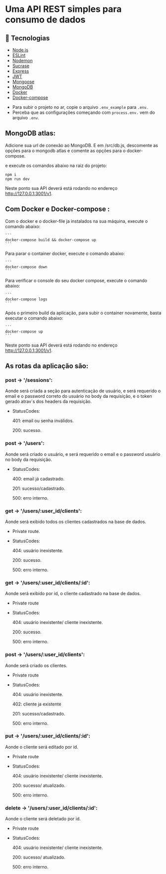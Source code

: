 # Uma API REST simples para consumo de dados


## 📝 Tecnologias

- [Node.js](https://nodejs.org/en/)
- [ESLint](https://eslint.org/)
- [Nodemon](https://www.npmjs.com/package/nodemon)
- [Sucrase](https://www.npmjs.com/package/sucrase)
- [Express](https://expressjs.com/)
- [JWT](https://www.npmjs.com/package/jsonwebtoken)
- [Mongoose](https://sequelize.org/)
- [MongoDB](https://www.mongodb.com/)
- [Docker](https://www.docker.com/)
- [Docker-compose](https://docs.docker.com/compose/)


* Para subir o projeto no ar, copie o arquivo `.env_example` para `.env`.
* Perceba que as configurações começando com `process.env.` vem do arquivo `.env`.

## MongoDB atlas:

  Adicione sua url de conexão ao MongoDB.
  E em /src/db.js, descomente as opções para o mongodb atlas e comente as opções para o docker-compose.

  e execute os comandos abaixo na raiz do projeto:

  ```
  npm i
  npm run dev
  ```

  Neste ponto sua API deverá está rodando no endereço http://127.0.0.1:3001/v1.


## Com Docker e Docker-compose :

  Com o docker e o docker-file ja instalados na sua máquina, execute o comando abaixo:

    ```
    docker-compose build && docker-compose up
    ```

  Para parar o container docker, execute o comando abaixo:

    ```
    docker-compose down
    ```

  Para verificar o console do seu docker compose, execute o comando abaixo:

    ```
    docker-compose logs
    ```
  Após o primeiro build da aplicação, para subir o container novamente, basta executar o comando abaixo:

    ```
    docker-compose up
    ```


  Neste ponto sua API deverá está rodando no endereço http://127.0.0.1:3001/v1.




## As rotas da aplicação são:

### post -> '/sessions':
  Aonde será criada a seção para autenticação de usuário, e será requerido o email e o password correto do usuário no body da requisição, e o token gerado atrav´s dos headers da requisição.
  - StatusCodes:

    401: email ou senha inválidos.

    200: sucesso.

### post -> '/users':
  Aonde será criado o usuário, e será requerido o email e o password usuário no body da requisição.
  - StatusCodes:

    400: email já cadastrado.

    201: sucesso/cadastrado.

    500: erro interno.

### get -> '/users/:user_id/clients':
  Aonde será exibido todos os clientes cadastrados na base de dados.
  - Private route.
  - StatusCodes:

    404: usuário inexistente.

    200: sucesso.

    500: erro interno.

### get -> '/users/:user_id/clients/:id':
  Aonde será exibido por id, o cliente cadastrado na base de dados.
  - Private route
  - StatusCodes:

    404: usuário inexistente/ cliente inexistente.

    200: sucesso.

    500: erro interno.

### post -> '/users/:user_id/clients':
  Aonde será criado os clientes.
  - Private route
  - StatusCodes:

    404: usuário inexistente.

    402: cliente ja existente

    201: sucesso/cadastrado.

    500: erro interno.

### put -> '/users/:user_id/clients/:id':
  Aonde o cliente será editado por id.
  - Private route
  - StatusCodes:

    404: usuário inexistente/ cliente inexistente.

    200: sucesso/ atualizado.

    500: erro interno.

### delete -> '/users/:user_id/clients/:id':
  Aonde o cliente será deletado por id.
  - Private route
  - StatusCodes:

    404: usuário inexistente/ cliente inexistente.

    200: sucesso/ atualizado.

    500: erro interno.


